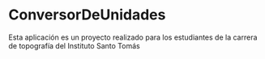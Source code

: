 # ConversorDeUnidades
Esta aplicación es un proyecto realizado para los estudiantes de la carrera de topografía del Instituto Santo Tomás
